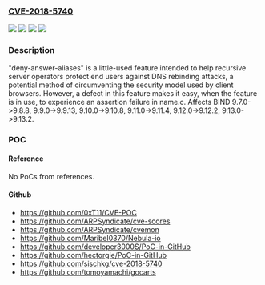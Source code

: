 ### [CVE-2018-5740](https://cve.mitre.org/cgi-bin/cvename.cgi?name=CVE-2018-5740)
![](https://img.shields.io/static/v1?label=Product&message=BIND%209&color=blue)
![](https://img.shields.io/static/v1?label=Version&message=BIND%209%209.7.0-%3E9.8.8%2C%209.9.0-%3E9.9.13%2C%209.10.0-%3E9.10.8%2C%209.11.0-%3E9.11.4%2C%209.12.0-%3E9.12.2%2C%209.13.0-%3E9.13.2%20&color=brighgreen)
![](https://img.shields.io/static/v1?label=Vulnerability&message=Accidental%20or%20deliberate%20triggering%20of%20this%20defect%20will%20cause%20a%20REQUIRE%20assertion%20failure%20in%20named%2C%20causing%20the%20named%20process%20to%20stop%20execution%20and%20resulting%20in%20denial%20of%20service%20to%20clients.%20%20Only%20servers%20which%20have%20explicitly%20enabled%20the%20%22deny-answer-aliases%22%20feature%20are%20at%20risk%20and%20disabling%20the%20feature%20prevents%20exploitation.&color=brighgreen)
![](https://img.shields.io/static/v1?label=Vulnerability&message=Accidental%20or%20deliberate%20triggering%20of%20this%20defect%20will%20cause%20a%20REQUIRE%20assertion%20failure%20in%20named%2C%20causing%20the%20named%20process%20to%20stop%20execution%20and%20resulting%20in%20denial%20of%20service%20to%20clients.&color=brighgreen)

### Description

"deny-answer-aliases" is a little-used feature intended to help recursive server operators protect end users against DNS rebinding attacks, a potential method of circumventing the security model used by client browsers. However, a defect in this feature makes it easy, when the feature is in use, to experience an assertion failure in name.c. Affects BIND 9.7.0->9.8.8, 9.9.0->9.9.13, 9.10.0->9.10.8, 9.11.0->9.11.4, 9.12.0->9.12.2, 9.13.0->9.13.2.

### POC

#### Reference
No PoCs from references.

#### Github
- https://github.com/0xT11/CVE-POC
- https://github.com/ARPSyndicate/cve-scores
- https://github.com/ARPSyndicate/cvemon
- https://github.com/Maribel0370/Nebula-io
- https://github.com/developer3000S/PoC-in-GitHub
- https://github.com/hectorgie/PoC-in-GitHub
- https://github.com/sischkg/cve-2018-5740
- https://github.com/tomoyamachi/gocarts

